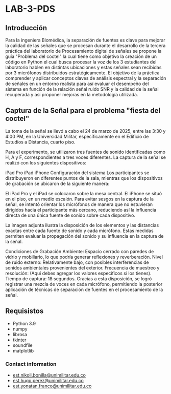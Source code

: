 # LAB-3-PDS
## Introducción  
Para la ingeniera Biomédica, la separación de fuentes es clave para mejorar la calidad de las señales que se procesan durante el desarrollo  de la tercera práctica del laboratorio de Procesamiento digital de señales se propone la guía "Problema del coctel" la cual tiene como objetivo la creación de un código en Python el cual busca procesar la voz de los 3 estudiantes del laboratorio hablen en distintas ubicaciones y estas señales sean recibidas por 3 micrófonos distribuidos estratégicamente. El objetivo de la práctica comprender y aplicar conceptos claves de análisis espectral y la separación de señales en un entorno realista para así evaluar el desempeño del sistema en función  de la relación señal ruido SNR y la calidad de la señal recuperada y así proponer mejoras en la metodología utilizada.
## Captura de la Señal para el problema  "fiesta del coctel"
La toma de la señal se llevó a cabo el 24 de marzo de 2025, entre las 3:30 y 4:00 PM, en la Universidad Militar, específicamente en el Edificio de Estudios a Distancia, cuarto piso.

Para el experimento, se utilizaron tres fuentes de sonido identificadas como H, A y F, correspondientes a tres voces diferentes. La captura de la señal se realizó con los siguientes dispositivos:

iPad Pro
iPad
iPhone
Configuración del sistema
Los participantes se distribuyeron en diferentes puntos de la sala, mientras que los dispositivos de grabación se ubicaron de la siguiente manera:

El iPad Pro y el iPad se colocaron sobre la mesa central.
El iPhone se situó en el piso, en un medio escalón.
Para evitar sesgos en la captura de la señal, se intentó orientar los micrófonos de manera que no estuvieran dirigidos hacia el participante más cercano, reduciendo así la influencia directa de una única fuente de sonido sobre cada dispositivo.

La imagen adjunta ilustra la disposición de los elementos y las distancias exactas entre cada fuente de sonido y cada micrófono. Estas medidas permiten evaluar la propagación del sonido y su influencia en la captura de la señal.

Condiciones de Grabación
Ambiente: Espacio cerrado con paredes de vidrio y mobiliario, lo que podría generar reflexiones y reverberación.
Nivel de ruido externo: Relativamente bajo, con posibles interferencias de sonidos ambientales provenientes del exterior.
Frecuencia de muestreo y resolución: (Aquí debes agregar los valores específicos si los tienes).
Tiempo de captura: 18 segundos.
Gracias a esta disposición, se logró registrar una mezcla de voces en cada micrófono, permitiendo la posterior aplicación de técnicas de separación de fuentes en el procesamiento de la señal.
## 
## Requisistos 
- Python 3.9
- numpy 
- librosa 
- tkinter 
- soundfile 
- matplotlib 

### Contact information
-  est.nikoll.bonilla@unimilitar.edu.co
-  est.hugo.perez@unimilitar.edu.co
-  est.yonatan.franco@unimilitar.edu.co

